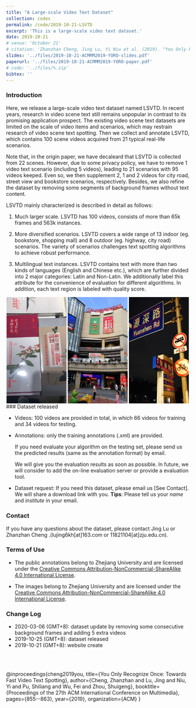 ```yaml
---
title: "A Large-scale Video Text Dataset"
collection: codes
permalink: /code/2019-10-21-LSVTD
excerpt: 'This is a large-scale video text dataset.'
date: 2019-10-21
# venue: 'October 21'
# citation: 'Zhanzhan Cheng, Jing Lu, Yi Niu et al. (2019). "You Only Recognize Once: Towards Fast Video Text Spotting." <i>October 21</i>. 1(1).' 
slides: '../files/2019-10-21-ACMMM2019-YORO-slides.pdf'
paperurl: '../files/2019-10-21-ACMMM2019-YORO-paper.pdf'
# code: '../files/%.zip'
bibtex: '' 
---
```


### Introduction ##

Here, we release a large-scale video text dataset named LSVTD. 
In recent years, research in video scene text still remains unpopular in contrast to its promising application prospect. 
The existing video scene text datasets are limited on the scale of video items and scenarios, which may restrain research of video scene text spotting. 
Then we collect and annotate LSVTD, which contains 100 scene videos acquired from 21 typical real-life scenarios. 

Note that, in the origin paper, we have decaleard that LSVTD is collected from 22 scenes. 
However, due to some privacy policy, we have to remove 1 video text scenario (including 5 videos), leading to 21 scenarios with 95 videos keeped. 
Even so, we then supplement 2, 1 and 2 videos for city road, street view and bookstore scenarios, respectively. 
Besides, we also refine the dataset by removing some segments of background frames without text content. 


LSVTD mainly characterized is described in detail as follows:

1. Much larger scale. LSVTD has 100 videos, consists of more than 65k frames and 563k instances.

2. More diversified scenarios. LSVTD covers a wide range of 13 indoor (eg. bookstore, shopping mall) and 8 outdoor (eg. highway, city road) scenarios. The variety of scenarios challenges text spotting algorithms to achieve robust performance. 

3. Multilingual text instances. LSVTD contains text with more than two kinds of languages
(English and Chinese etc.), which are further divided into 2 major categories: Latin and Non-Latin. We additionally label this attribute for the convenience of evaluation for different algorithms. In addition, each text region is labeled with quality score.

<center><img src="../images/dataset_sample.png" align="center"/></center>
### Dataset released

- Videos: 100 videos are provided in total, in which 66 videos for training and 34 videos for testing. 

- Annotations: only the training annotations (.xml) are provided. 

  If you need evaluate your algorithm on the testing set, please send us the predicted results (same as the annotation format)  by email. 

  We will give you the evaluation results as soon as possible.  In future, we will consider to add the on-line evaluation server or provide a evaluation tool. 

- Dataset request: If you need this dataset, please email us [See Contact]. We will share a download link with you. **Tips**: Please tell us your *name* and *institute* in your email.



### Contact ##

If you have any questions about the dataset, please contact Jing Lu or Zhanzhan Cheng .(lujing6kh[at]163.com or 11821104[at]zju.edu.cn).



### Terms of Use ##

- The public annotations belong to Zhejiang University  and are licensed under the [Creative Commons Attribution-NonCommercial-ShareAlike 4.0 International License](http://creativecommons.org/licenses/by-nc-sa/4.0/).

- The images belong to Zhejiang University and are licensed under the [Creative Commons Attribution-NonCommercial-ShareAlike 4.0 International License](http://creativecommons.org/licenses/by-nc-sa/4.0/).

  

### Change Log ##

- 2020-03-06 (GMT+8): dataset update by removing some consecutive background frames and adding 5 extra videos
- 2019-10-25 (GMT+8): dataset released 
- 2019-10-21 (GMT+8): website create



<br><br/>

<!-- BibTex here (Make sure that this is the last code block) -->
@inproceedings{cheng2019you,
  title={You Only Recognize Once: Towards Fast Video Text Spotting},
  author={Cheng, Zhanzhan and Lu, Jing and Niu, Yi and Pu, Shiliang and Wu, Fei and Zhou, Shuigeng},
  booktitle={Proceedings of the 27th ACM International Conference on Multimedia},
  pages={855--863},
  year={2019},
  organization={ACM}
}




